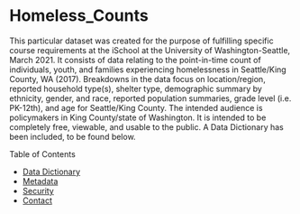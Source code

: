 # Homeless_Counts
This particular dataset was created for the purpose of fulfilling specific course requirements at the iSchool at the University of Washington-Seattle, March 2021. It consists of data relating to the point-in-time count of individuals, youth, and families experiencing homelessness in Seattle/King County, WA (2017). Breakdowns in the data focus on location/region, reported household type(s), shelter type, demographic summary by ethnicity, gender, and race, reported population summaries, grade level (i.e. PK-12th), and age for Seattle/King County. The intended audience is policymakers in King County/state of Washington. It is intended to be completely free, viewable, and usable to the public. A Data Dictionary has been included, to be found below.

Table of Contents
- [Data Dictionary](#datadictionary)
- [Metadata](#metadata)
 - [Security](#security)
 - [Contact](#contact)
